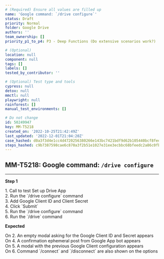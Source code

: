 ```yaml
---
# (Required) Ensure all values are filled up
name: 'Google command: `/drive configure`'
status: Draft
priority: Normal
folder: Google Drive
authors: ''
team_ownership: []
priority_p1_to_p4: P3 - Deep Functions (Do extensive scenarios work?)

# (Optional)
location: null
component: null
tags: []
labels: []
tested_by_contributor: ''

# (Optional) Test type and tools
cypress: null
detox: null
mmctl: null
playwright: null
rainforest: []
manual_test_environments: []

# Do not change
id: 50249947
key: MM-T5218
created_on: '2022-10-25T21:42:49Z'
last_updated: '2022-12-01T21:04:20Z'
case_hashed: d0a3f3d4e1cc4d4720256380266e143bc7421bdf9d62b105440bcf8fedc676f3909a4a4f9e0f36fc3aad10a0e7282b94
steps_hashed: c9b7387598cae6c870a3f2b51e1027e31ee3ecbbc68bfeedc2a86c0fbcbd560734202388880751ebc458ae8dd8a47fce
---
```


<!-- (Auto-generated) Based on frontmatter's "key" and "name" -->

## MM-T5218: Google command: `/drive configure`

---

**Step 1**

1\. Call to test Set up Drive App\
2\. Run the \`/drive configure\` command\
3\. Add Google Client ID and Client Secret\
4\. Click \`Submit\`\
5\. Run the \`/drive configure\` command\
6\. Run the \`/drive\` command

**Expected**

On 2. An empty modal asking for the Google Client ID and Secret appears\
On 4. A confirmation ephemeral post from Google App bot appears\
On 5. A modal with the previous Google Client configuration appears\
On 6. Command \`/connect\` and \`/disconnect\` are also shown on the options
